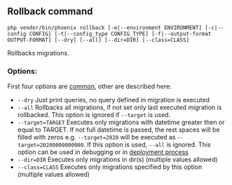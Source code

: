 ## Rollback command
`php vendor/bin/phoenix rollback [-e|--environment ENVIRONMENT] [-c|--config CONFIG] [-t|--config_type CONFIG_TYPE] [-f|--output-format OUTPUT-FORMAT] [--dry] [--all] [--dir=DIR] [--class=CLASS]`

Rollbacks migrations.

### Options:
First four options are [common](index.md), other are described here:
- `--dry` Just print queries, no query defined in migration is executed
- `--all` Rollbacks all migrations, if not set only last executed migration is rollbacked. This option is ignored if `--target` is used.
- `--target=TARGET` Executes only migrations with datetime greater then or equal to TARGET. If not full datetime is passed, the rest spaces will be filled with zeros e.g. `--target=2020` will be executed as `--target=20200000000000`. If this option is used, `--all` is ignored. This option can be used in debugging or in [deployment process](../examples/deploy.md)
- `--dir=DIR` Executes only migrations in dir(s) (multiple values allowed)
- `--class=CLASS` Executes only migrations specified by this option (multiple values allowed)
